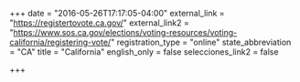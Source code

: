 +++
date = "2016-05-26T17:17:05-04:00"
external_link = "https://registertovote.ca.gov/"
external_link2 = "https://www.sos.ca.gov/elections/voting-resources/voting-california/registering-vote/"
registration_type = "online"
state_abbreviation = "CA"
title = "California"
english_only = false
selecciones_link2 = false


+++
